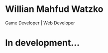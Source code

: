 <!-- About me -->

<h1>Willian Mahfud Watzko</h1>


<p>Game Developer | Web Developer</p>

<!-- Engines -->

<!-- Languages -->

<!-- Technologies -->

<h1>In development...</h1>

